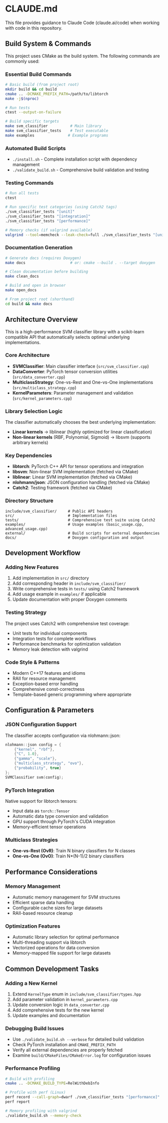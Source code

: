 # CLAUDE.md

This file provides guidance to Claude Code (claude.ai/code) when working with code in this repository.

## Build System & Commands

This project uses CMake as the build system. The following commands are commonly used:

### Essential Build Commands
```bash
# Basic build (from project root)
mkdir build && cd build
cmake .. -DCMAKE_PREFIX_PATH=/path/to/libtorch
make -j$(nproc)

# Run tests
ctest --output-on-failure

# Build specific targets
make svm_classifier          # Main library
make svm_classifier_tests    # Test executable
make examples               # Example programs
```

### Automated Build Scripts
- `./install.sh` - Complete installation script with dependency management
- `./validate_build.sh` - Comprehensive build validation and testing

### Testing Commands
```bash
# Run all tests
ctest

# Run specific test categories (using Catch2 tags)
./svm_classifier_tests "[unit]"
./svm_classifier_tests "[integration]" 
./svm_classifier_tests "[performance]"

# Memory checks (if valgrind available)
valgrind --tool=memcheck --leak-check=full ./svm_classifier_tests "[unit]"
```

### Documentation Generation
```bash
# Generate docs (requires Doxygen)
make docs                    # or: cmake --build . --target doxygen

# Clean documentation before building
make clean_docs

# Build and open in browser
make open_docs

# From project root (shorthand)
cd build && make docs
```

## Architecture Overview

This is a high-performance SVM classifier library with a scikit-learn compatible API that automatically selects optimal underlying implementations.

### Core Architecture
- **SVMClassifier**: Main classifier interface (`src/svm_classifier.cpp`)
- **DataConverter**: PyTorch tensor conversion utilities (`src/data_converter.cpp`)
- **MulticlassStrategy**: One-vs-Rest and One-vs-One implementations (`src/multiclass_strategy.cpp`)  
- **KernelParameters**: Parameter management and validation (`src/kernel_parameters.cpp`)

### Library Selection Logic
The classifier automatically chooses the best underlying implementation:
- **Linear kernels** → liblinear (highly optimized for linear classification)
- **Non-linear kernels** (RBF, Polynomial, Sigmoid) → libsvm (supports arbitrary kernels)

### Key Dependencies
- **libtorch**: PyTorch C++ API for tensor operations and integration
- **libsvm**: Non-linear SVM implementation (fetched via CMake)
- **liblinear**: Linear SVM implementation (fetched via CMake)
- **nlohmann/json**: JSON configuration handling (fetched via CMake)
- **Catch2**: Testing framework (fetched via CMake)

### Directory Structure
```
include/svm_classifier/     # Public API headers
src/                        # Implementation files
tests/                      # Comprehensive test suite using Catch2
examples/                   # Usage examples (basic_usage.cpp, advanced_usage.cpp)
external/                   # Build scripts for external dependencies
docs/                       # Doxygen configuration and output
```

## Development Workflow

### Adding New Features
1. Add implementation in `src/` directory
2. Add corresponding header in `include/svm_classifier/`
3. Write comprehensive tests in `tests/` using Catch2 framework
4. Add usage example in `examples/` if applicable
5. Update documentation with proper Doxygen comments

### Testing Strategy
The project uses Catch2 with comprehensive test coverage:
- Unit tests for individual components
- Integration tests for complete workflows  
- Performance benchmarks for optimization validation
- Memory leak detection with valgrind

### Code Style & Patterns
- Modern C++17 features and idioms
- RAII for resource management
- Exception-based error handling
- Comprehensive const-correctness
- Template-based generic programming where appropriate

## Configuration & Parameters

### JSON Configuration Support
The classifier accepts configuration via nlohmann::json:
```cpp
nlohmann::json config = {
    {"kernel", "rbf"},
    {"C", 1.0},
    {"gamma", "scale"},
    {"multiclass_strategy", "ovo"},
    {"probability", true}
};
SVMClassifier svm(config);
```

### PyTorch Integration
Native support for libtorch tensors:
- Input data as `torch::Tensor`
- Automatic data type conversion and validation
- GPU support through PyTorch's CUDA integration
- Memory-efficient tensor operations

### Multiclass Strategies
- **One-vs-Rest (OvR)**: Train N binary classifiers for N classes
- **One-vs-One (OvO)**: Train N*(N-1)/2 binary classifiers

## Performance Considerations

### Memory Management
- Automatic memory management for SVM structures
- Efficient sparse data handling
- Configurable cache sizes for large datasets
- RAII-based resource cleanup

### Optimization Features
- Automatic library selection for optimal performance
- Multi-threading support via libtorch
- Vectorized operations for data conversion
- Memory-mapped file support for large datasets

## Common Development Tasks

### Adding a New Kernel
1. Extend `KernelType` enum in `include/svm_classifier/types.hpp`
2. Add parameter validation in `kernel_parameters.cpp`
3. Update conversion logic in `data_converter.cpp`
4. Add comprehensive tests for the new kernel
5. Update examples and documentation

### Debugging Build Issues
- Use `./validate_build.sh --verbose` for detailed build validation
- Check PyTorch installation and `CMAKE_PREFIX_PATH`
- Verify all external dependencies are properly fetched
- Examine `build/CMakeFiles/CMakeError.log` for configuration issues

### Performance Profiling
```bash
# Build with profiling
cmake .. -DCMAKE_BUILD_TYPE=RelWithDebInfo

# Profile with perf (Linux)
perf record --call-graph=dwarf ./svm_classifier_tests "[performance]"
perf report

# Memory profiling with valgrind
./validate_build.sh --memory-check
```